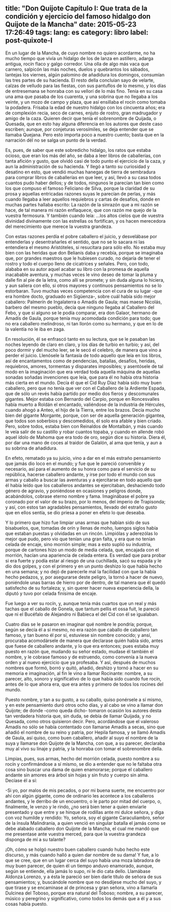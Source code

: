 title: "Don Quijote Capítulo I: Que trata de la condición y ejercicio del famoso hidalgo don Quijote de la Mancha"
date: 2015-05-23 17:26:49
tags:
lang: es
category: libro
label: post-quixote-I
---

En un lugar de la Mancha, de cuyo nombre no quiero acordarme, no ha mucho tiempo que vivía un hidalgo de los de lanza en astillero, adarga antigua, rocín flaco y galgo corredor. Una olla de algo más vaca que carnero, salpicón las más noches, duelos y quebrantos los sábados, lantejas los viernes, algún palomino de añadidura los domingos, consumían las tres partes de su hacienda. El resto della concluían sayo de velarte, calzas de velludo para las fiestas, con sus pantuflos de lo mesmo, y los días de entresemana se honraba con su vellorí de lo más fino. Tenía en su casa una ama que pasaba de los cuarenta, y una sobrina que no llegaba a los veinte, y un mozo de campo y plaza, que así ensillaba el rocín como tomaba la podadera. Frisaba la edad de nuestro hidalgo con los cincuenta años; era de complexión recia, seco de carnes, enjuto de rostro, gran madrugador y amigo de la caza. Quieren decir que tenía el sobrenombre de Quijada, o Quesada, que en esto hay alguna diferencia en los autores que deste caso escriben; aunque, por conjeturas verosímiles, se deja entender que se llamaba Quejana. Pero esto importa poco a nuestro cuento; basta que en la narración dél no se salga un punto de la verdad.

Es, pues, de saber que este sobredicho hidalgo, los ratos que estaba ocioso, que eran los más del año, se daba a leer libros de caballerías, con tanta afición y gusto, que olvidó casi de todo punto el ejercicio de la caza, y aun la administración de su hacienda. Y llegó a tanto su curiosidad y desatino en esto, que vendió muchas hanegas de tierra de sembradura para comprar libros de caballerías en que leer, y así, llevó a su casa todos cuantos pudo haber dellos; y de todos, ningunos le parecían tan bien como los que compuso el famoso Feliciano de Silva, porque la claridad de su prosa y aquellas entricadas razones suyas le parecían de perlas, y más cuando llegaba a leer aquellos requiebros y cartas de desafíos, donde en muchas partes hallaba escrito: La razón de la sinrazón que a mi razón se hace, de tal manera mi razón enflaquece, que con razón me quejo de la vuestra fermosura. Y también cuando leía: ...los altos cielos que de vuestra divinidad divinamente con las estrellas os fortifican, y os hacen merecedora del merecimiento que merece la vuestra grandeza.

Con estas razones perdía el pobre caballero el juicio, y desvelábase por entenderlas y desentrañarles el sentido, que no se lo sacara ni las entendiera el mesmo Aristóteles, si resucitara para sólo ello. No estaba muy bien con las heridas que don Belianís daba y recebía, porque se imaginaba que, por grandes maestros que le hubiesen curado, no dejaría de tener el rostro y todo el cuerpo lleno de cicatrices y señales. Pero, con todo, alababa en su autor aquel acabar su libro con la promesa de aquella inacabable aventura, y muchas veces le vino deseo de tomar la pluma y dalle fin al pie de la letra, como allí se promete; y sin duda alguna lo hiciera, y aun saliera con ello, si otros mayores y continuos pensamientos no se lo estorbaran. Tuvo muchas veces competencia con el cura de su lugar -que era hombre docto, graduado en Sigüenza-, sobre cuál había sido mejor caballero: Palmerín de Ingalaterra o Amadís de Gaula; mas maese Nicolás, barbero del mesmo pueblo, decía que ninguno llegaba al Caballero del Febo, y que si alguno se le podía comparar, era don Galaor, hermano de Amadís de Gaula, porque tenía muy acomodada condición para todo; que no era caballero melindroso, ni tan llorón como su hermano, y que en lo de la valentía no le iba en zaga.

En resolución, él se enfrascó tanto en su lectura, que se le pasaban las noches leyendo de claro en claro, y los días de turbio en turbio; y así, del poco dormir y del mucho leer, se le secó el celebro, de manera que vino a perder el juicio. Llenósele la fantasía de todo aquello que leía en los libros, así de encantamentos como de pendencias, batallas, desafíos, heridas, requiebros, amores, tormentas y disparates imposibles; y asentósele de tal modo en la imaginación que era verdad toda aquella máquina de aquellas sonadas soñadas invenciones que leía, que para él no había otra historia más cierta en el mundo. Decía él que el Cid Ruy Díaz había sido muy buen caballero, pero que no tenía que ver con el Caballero de la Ardiente Espada, que de sólo un revés había partido por medio dos fieros y descomunales gigantes. Mejor estaba con Bernardo del Carpio, porque en Roncesvalles había muerto a Roldán el encantado, valiéndose de la industria de Hércules, cuando ahogó a Anteo, el hijo de la Tierra, entre los brazos. Decía mucho bien del gigante Morgante, porque, con ser de aquella generación gigantea, que todos son soberbios y descomedidos, él solo era afable y bien criado. Pero, sobre todos, estaba bien con Reinaldos de Montalbán, y más cuando le veía salir de su castillo y robar cuantos topaba, y cuando en allende robó aquel ídolo de Mahoma que era todo de oro, según dice su historia. Diera él, por dar una mano de coces al traidor de Galalón, al ama que tenía, y aun a su sobrina de añadidura.

En efeto, rematado ya su juicio, vino a dar en el más estraño pensamiento que jamás dio loco en el mundo; y fue que le pareció convenible y necesario, así para el aumento de su honra como para el servicio de su república, hacerse caballero andante, y irse por todo el mundo con sus armas y caballo a buscar las aventuras y a ejercitarse en todo aquello que él había leído que los caballeros andantes se ejercitaban, deshaciendo todo género de agravio, y poniéndose en ocasiones y peligros donde, acabándolos, cobrase eterno nombre y fama. Imaginábase el pobre ya coronado por el valor de su brazo, por lo menos, del imperio de Trapisonda; y así, con estos tan agradables pensamientos, llevado del estraño gusto que en ellos sentía, se dio priesa a poner en efeto lo que deseaba.

Y lo primero que hizo fue limpiar unas armas que habían sido de sus bisabuelos, que, tomadas de orín y llenas de moho, luengos siglos había que estaban puestas y olvidadas en un rincón. Limpiólas y aderezólas lo mejor que pudo, pero vio que tenían una gran falta, y era que no tenían celada de encaje, sino morrión simple; mas a esto suplió su industria, porque de cartones hizo un modo de media celada, que, encajada con el morrión, hacían una apariencia de celada entera. Es verdad que para probar si era fuerte y podía estar al riesgo de una cuchillada, sacó su espada y le dio dos golpes, y con el primero y en un punto deshizo lo que había hecho en una semana; y no dejó de parecerle mal la facilidad con que la había hecho pedazos, y, por asegurarse deste peligro, la tornó a hacer de nuevo, poniéndole unas barras de hierro por de dentro, de tal manera que él quedó satisfecho de su fortaleza; y, sin querer hacer nueva experiencia della, la diputó y tuvo por celada finísima de encaje.

Fue luego a ver su rocín, y, aunque tenía más cuartos que un real y más tachas que el caballo de Gonela, que tantum pellis et ossa fuit, le pareció que ni el Bucéfalo de Alejandro ni Babieca el del Cid con él se igualaban.

Cuatro días se le pasaron en imaginar qué nombre le pondría; porque, según se decía él a sí mesmo, no era razón que caballo de caballero tan famoso, y tan bueno él por sí, estuviese sin nombre conocido; y ansí, procuraba acomodársele de manera que declarase quién había sido, antes que fuese de caballero andante, y lo que era entonces; pues estaba muy puesto en razón que, mudando su señor estado, mudase él también el nombre, y le cobrase famoso y de estruendo, como convenía a la nueva orden y al nuevo ejercicio que ya profesaba. Y así, después de muchos nombres que formó, borró y quitó, añadió, deshizo y tornó a hacer en su memoria e imaginación, al fin le vino a llamar Rocinante: nombre, a su parecer, alto, sonoro y significativo de lo que había sido cuando fue rocín, antes de lo que ahora era, que era antes y primero de todos los rocines del mundo.

Puesto nombre, y tan a su gusto, a su caballo, quiso ponérsele a sí mismo, y en este pensamiento duró otros ocho días, y al cabo se vino a llamar don Quijote; de donde -como queda dicho- tomaron ocasión los autores desta tan verdadera historia que, sin duda, se debía de llamar Quijada, y no Quesada, como otros quisieron decir. Pero, acordándose que el valeroso Amadís no sólo se había contentado con llamarse Amadís a secas, sino que añadió el nombre de su reino y patria, por Hepila famosa, y se llamó Amadís de Gaula, así quiso, como buen caballero, añadir al suyo el nombre de la suya y llamarse don Quijote de la Mancha, con que, a su parecer, declaraba muy al vivo su linaje y patria, y la honraba con tomar el sobrenombre della.

Limpias, pues, sus armas, hecho del morrión celada, puesto nombre a su rocín y confirmándose a sí mismo, se dio a entender que no le faltaba otra cosa sino buscar una dama de quien enamorarse; porque el caballero andante sin amores era árbol sin hojas y sin fruto y cuerpo sin alma. Decíase él a sí:

-Si yo, por malos de mis pecados, o por mi buena suerte, me encuentro por ahí con algún gigante, como de ordinario les acontece a los caballeros andantes, y le derribo de un encuentro, o le parto por mitad del cuerpo, o, finalmente, le venzo y le rindo, ¿no será bien tener a quien enviarle presentado y que entre y se hinque de rodillas ante mi dulce señora, y diga con voz humilde y rendido: Yo, señora, soy el gigante Caraculiambro, señor de la ínsula Malindrania, a quien venció en singular batalla el jamás como se debe alabado caballero don Quijote de la Mancha, el cual me mandó que me presentase ante vuestra merced, para que la vuestra grandeza disponga de mí a su talante?

¡Oh, cómo se holgó nuestro buen caballero cuando hubo hecho este discurso, y más cuando halló a quien dar nombre de su dama! Y fue, a lo que se cree, que en un lugar cerca del suyo había una moza labradora de muy buen parecer, de quien él un tiempo anduvo enamorado, aunque, según se entiende, ella jamás lo supo, ni le dio cata dello. Llamábase Aldonza Lorenzo, y a ésta le pareció ser bien darle título de señora de sus pensamientos; y, buscándole nombre que no desdijese mucho del suyo, y que tirase y se encaminase al de princesa y gran señora, vino a llamarla Dulcinea del Toboso, porque era natural del Toboso; nombre, a su parecer, músico y peregrino y significativo, como todos los demás que a él y a sus cosas había puesto.
